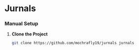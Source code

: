 # Jurnals

### Manual Setup

1. **Clone the Project**

    ```bash
    git clone https://github.com/mochrafly19/jurnals jurnals
    ```

